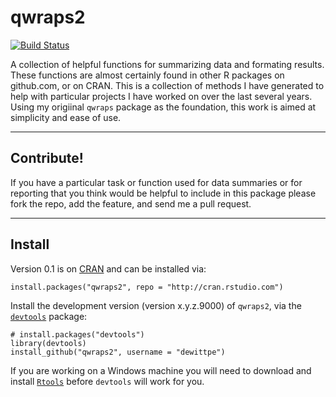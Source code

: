 # qwraps2

[![Build Status](https://travis-ci.org/dewittpe/qwraps2.svg?branch=master)](https://travis-ci.org/dewittpe/qwraps2)

A collection of helpful functions for summarizing data and formating results.
These functions are almost certainly found in other R packages on github.com, or
on CRAN.  This is a collection of methods I have generated to help with
particular projects I have worked on over the last several years.  Using my
origiinal `qwraps` package as the foundation, this work is aimed at simplicity
and ease of use.  

----

## Contribute!
If you have a particular task or function used for data summaries or for
reporting that you think would be helpful to include in this package please fork
the repo, add the feature, and send me a pull request.  


----

## Install

Version 0.1 is on [CRAN](http://cran.r-project.org/) and can be installed via:

    install.packages("qwraps2", repo = "http://cran.rstudio.com")

Install the development version (version x.y.z.9000) of `qwraps2`, via the 
[`devtools`](https://github.com/hadley/devtools) package:

    # install.packages("devtools")
    library(devtools)
    install_github("qwraps2", username = "dewittpe")

If you are working on a Windows machine you will need to download and install
[`Rtools`](http://cran.r-project.org/bin/windows/Rtools/) before `devtools` will
work for you.


